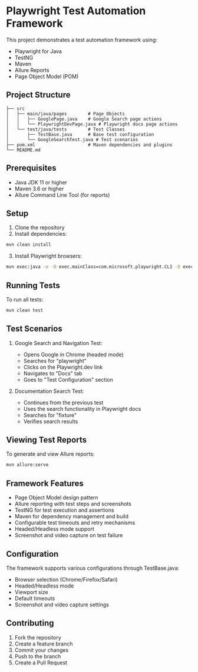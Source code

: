 # Playwright Test Automation Framework

This project demonstrates a test automation framework using:
- Playwright for Java
- TestNG
- Maven
- Allure Reports
- Page Object Model (POM)

## Project Structure
```
├── src
│   ├── main/java/pages        # Page Objects
│   │   ├── GooglePage.java    # Google Search page actions
│   │   └── PlaywrightDevPage.java # Playwright docs page actions
│   └── test/java/tests        # Test Classes
│       ├── TestBase.java      # Base test configuration
│       └── GoogleSearchTest.java # Test scenarios
├── pom.xml                    # Maven dependencies and plugins
└── README.md
```

## Prerequisites
- Java JDK 11 or higher
- Maven 3.6 or higher
- Allure Command Line Tool (for reports)

## Setup
1. Clone the repository
2. Install dependencies:
```bash
mvn clean install
```
3. Install Playwright browsers:
```bash
mvn exec:java -e -D exec.mainClass=com.microsoft.playwright.CLI -D exec.args="install"
```

## Running Tests
To run all tests:
```bash
mvn clean test
```

## Test Scenarios
1. Google Search and Navigation Test:
   - Opens Google in Chrome (headed mode)
   - Searches for "playwright"
   - Clicks on the Playwright.dev link
   - Navigates to "Docs" tab
   - Goes to "Test Configuration" section

2. Documentation Search Test:
   - Continues from the previous test
   - Uses the search functionality in Playwright docs
   - Searches for "fixture"
   - Verifies search results

## Viewing Test Reports
To generate and view Allure reports:
```bash
mvn allure:serve
```

## Framework Features
- Page Object Model design pattern
- Allure reporting with test steps and screenshots
- TestNG for test execution and assertions
- Maven for dependency management and build
- Configurable test timeouts and retry mechanisms
- Headed/Headless mode support
- Screenshot and video capture on test failure

## Configuration
The framework supports various configurations through TestBase.java:
- Browser selection (Chrome/Firefox/Safari)
- Headed/Headless mode
- Viewport size
- Default timeouts
- Screenshot and video capture settings

## Contributing
1. Fork the repository
2. Create a feature branch
3. Commit your changes
4. Push to the branch
5. Create a Pull Request
